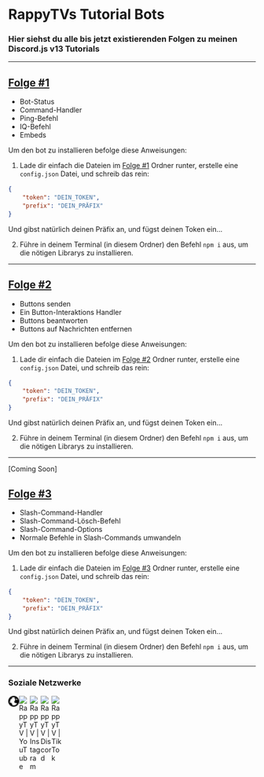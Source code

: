 # RappyTVs Tutorial Bots

### Hier siehst du alle bis jetzt existierenden Folgen zu meinen Discord.js v13 Tutorials

---

## [Folge #1](https://youtu.be/4Zfi7j9L35Q)

- Bot-Status
- Command-Handler
- Ping-Befehl
- IQ-Befehl
- Embeds

Um den bot zu installieren befolge diese Anweisungen:

1. Lade dir einfach die Dateien im [Folge #1](https://github.com/RappyTV/tutorial/tree/master/Folge%20%231) Ordner runter, erstelle eine `config.json` Datei, und schreib das rein:
```json
{
    "token": "DEIN_TOKEN",
    "prefix": "DEIN_PRÄFIX"
}
```
Und gibst natürlich deinen Präfix an, und fügst deinen Token ein...

2. Führe in deinem Terminal (in diesem Ordner) den Befehl `npm i` aus, um die nötigen Librarys zu installieren.

---

## [Folge #2][youtube]

- Buttons senden
- Ein Button-Interaktions Handler
- Buttons beantworten
- Buttons auf Nachrichten entfernen

Um den bot zu installieren befolge diese Anweisungen:

1. Lade dir einfach die Dateien im [Folge #2](https://github.com/RappyTV/tutorial/tree/master/Folge%20%232) Ordner runter, erstelle eine `config.json` Datei, und schreib das rein:
```json
{
    "token": "DEIN_TOKEN",
    "prefix": "DEIN_PRÄFIX"
}
```
Und gibst natürlich deinen Präfix an, und fügst deinen Token ein...

2. Führe in deinem Terminal (in diesem Ordner) den Befehl `npm i` aus, um die nötigen Librarys zu installieren.

---

[Coming Soon]

## [Folge #3][youtube]

- Slash-Command-Handler
- Slash-Command-Lösch-Befehl
- Slash-Command-Options
- Normale Befehle in Slash-Commands umwandeln

Um den bot zu installieren befolge diese Anweisungen:

1. Lade dir einfach die Dateien im [Folge #3](https://github.com/RappyTV/tutorial/tree/master/Folge%20%233) Ordner runter, erstelle eine `config.json` Datei, und schreib das rein:
```json
{
    "token": "DEIN_TOKEN",
    "prefix": "DEIN_PRÄFIX"
}
```
Und gibst natürlich deinen Präfix an, und fügst deinen Token ein...

2. Führe in deinem Terminal (in diesem Ordner) den Befehl `npm i` aus, um die nötigen Librarys zu installieren.

---

### Soziale Netzwerke

[<img align="left" alt="RappyTV | Website" width="22px" src="https://raw.githubusercontent.com/iconic/open-iconic/master/svg/globe.svg" />][website]
[<img align="left" alt="RappyTV | YouTube" width="22px" src="https://cdn.jsdelivr.net/npm/simple-icons@v3/icons/youtube.svg" />][youtube]
[<img align="left" alt="RappyTV | Instagram" width="22px" src="https://cdn.jsdelivr.net/npm/simple-icons@v3/icons/instagram.svg" />][instagram]
[<img align="left" alt="RappyTV | Discord" width="22px" src="https://cdn.jsdelivr.net/npm/simple-icons@v3/icons/discord.svg" />][dcServer]
[<img align="left" alt="RappyTV | TikTok" width="22px" src="https://cdn.jsdelivr.net/npm/simple-icons@v3/icons/tiktok.svg" />][tiktok]

[website]: https://rappytv.com/
[youtube]: https://youtube.com/c/RappyTVTutorials
[instagram]: https://instagram.com/rappyytv
[dcbotplaylist]: https://youtube.com/playlist?list=PL-NddfqjbJVZ2-CGquW0I42J9IGUkXq12
[dcServer]: https://rappytv.com/server
[dcBot]: https://rappytv.com/bot
[tiktok]: https://tiktok.com/@rappytv
